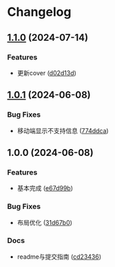 # Changelog

## [1.1.0](https://github.com/Justin3go/weekly0/compare/v1.0.1...v1.1.0) (2024-07-14)


### Features

* 更新cover ([d02d13d](https://github.com/Justin3go/weekly0/commit/d02d13d5985ac8e4e9f6d0c4b13eaad02ad68883))

## [1.0.1](https://github.com/Justin3go/weekly0/compare/v1.0.0...v1.0.1) (2024-06-08)


### Bug Fixes

* 移动端显示不支持信息 ([774ddca](https://github.com/Justin3go/weekly0/commit/774ddca5a9c2125f39864eccb52ee3f7a4139047))

## 1.0.0 (2024-06-08)


### Features

* 基本完成 ([e67d99b](https://github.com/Justin3go/weekly0/commit/e67d99b94d517885498c4dd3354ab62659945cc3))


### Bug Fixes

* 布局优化 ([31d67b0](https://github.com/Justin3go/weekly0/commit/31d67b0d8bef4ab5c3c4b5ec0e96ad84d7449a6c))


### Docs

* readme与提交指南 ([cd23436](https://github.com/Justin3go/weekly0/commit/cd234364160237074a6ea23103df9e1045e4075c))
